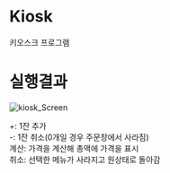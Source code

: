 # Kiosk
키오스크 프로그램

# 실행결과

![kiosk_Screen](https://user-images.githubusercontent.com/93318468/139366277-d7e9e122-3b3e-4942-b018-c97b836d7276.jpg)

+: 1잔 추가 <br>
-: 1잔 취소(0개일 경우 주문창에서 사라짐) <br> 
계산: 가격을 계산해 총액에 가격을 표시 <br>
취소: 선택한 메뉴가 사라지고 원상태로 돌아감
